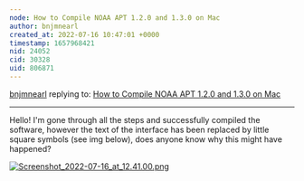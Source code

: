 ```yaml
---
node: How to Compile NOAA APT 1.2.0 and 1.3.0 on Mac
author: bnjmnearl
created_at: 2022-07-16 10:47:01 +0000
timestamp: 1657968421
nid: 24052
cid: 30328
uid: 806871
---
```




[bnjmnearl](../profile/bnjmnearl) replying to: [How to Compile NOAA APT 1.2.0 and 1.3.0 on Mac](../notes/sashae/07-02-2020/how-to-compile-noaa-apt-1-2-0-on-mac)

----
Hello! I'm gone through all the steps and successfully compiled the software, however the text of the interface has been replaced by little square symbols (see img below), does anyone know why this might have happened?


[![Screenshot_2022-07-16_at_12.41.00.png](/i/46899)](/i/46899?s=o)

